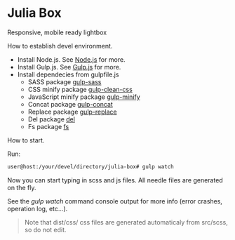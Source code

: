 Julia Box
=========
Responsive, mobile ready lightbox

How to establish devel environment.

- Install Node.js. See [Node.js](https://nodejs.org/en/) for more.
- Install Gulp.js. See [Gulp.js](http://gulpjs.com/) for more.
- Install dependecies from gulpfile.js
    - SASS package [gulp-sass](https://www.npmjs.com/package/gulp-sass)
    - CSS minify package [gulp-clean-css](https://www.npmjs.com/package/gulp-clean-css)
    - JavaScript minify package [gulp-minify](https://www.npmjs.com/package/gulp-minify)
    - Concat package [gulp-concat](https://www.npmjs.com/package/gulp-concat)
    - Replace package [gulp-replace](https://www.npmjs.com/package/gulp-replace)
    - Del package [del](https://www.npmjs.com/package/del)
    - Fs package [fs](https://www.npmjs.com/package/fs)

How to start.

Run:

```bash
user@host:/your/devel/directory/julia-box# gulp watch
```

Now you can start typing in scss and js files. All needle files are generated on the fly.

See the _gulp watch_ command console output for more info (error crashes, operation log, etc...).

> Note that dist/css/ css files are generated automaticaly from src/scss, so do not edit.
